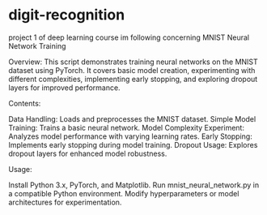 # digit-recognition
project 1 of deep learning course im following concerning MNIST Neural Network Training

Overview:
This script demonstrates training neural networks on the MNIST dataset using PyTorch. It covers basic model creation, experimenting with different complexities, implementing early stopping, and exploring dropout layers for improved performance.

Contents:

Data Handling: Loads and preprocesses the MNIST dataset.
Simple Model Training: Trains a basic neural network.
Model Complexity Experiment: Analyzes model performance with varying learning rates.
Early Stopping: Implements early stopping during model training.
Dropout Usage: Explores dropout layers for enhanced model robustness.

Usage:

Install Python 3.x, PyTorch, and Matplotlib.
Run mnist_neural_network.py in a compatible Python environment.
Modify hyperparameters or model architectures for experimentation.
